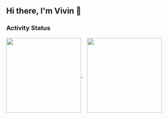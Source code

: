 ## Hi there, I'm Vivin 👋


### Activity Status

<a href="https://github.com/vivinapriyanti/github-readme-stats">
  <img height=200 align="center" src="https://github-readme-stats.vercel.app/api?username=vivinapriyanti&theme=radical" />
</a> &nbsp;&nbsp;
<a href="https://github.com/vivinapriyanti/convoychat">
  <img height=200 align="center" src="https://github-readme-stats.vercel.app/api/top-langs?username=vivinapriyanti&layout=compact&langs_count=8&card_width=320&theme=radical" />
</a>

<!--
**vinsapr/vinsapr** is a ✨ *special* ✨ repository because its `README.md` (this file) appears on your GitHub profile.

Here are some ideas to get you started:

- 🔭 I’m currently working on ...
- 🌱 I’m currently learning ...
- 👯 I’m looking to collaborate on ...
- 🤔 I’m looking for help with ...
- 💬 Ask me about ...
- 📫 How to reach me: ...
- 😄 Pronouns: ...
- ⚡ Fun fact: ...
-->
<!--
**vivinapriyanti/vivinapriyanti** is a ✨ _special_ ✨ repository because its `README.md` (this file) appears on your GitHub profile.

Here are some ideas to get you started:

- 🔭 I’m currently working on ...
- 🌱 I’m currently learning ...
- 👯 I’m looking to collaborate on ...
- 🤔 I’m looking for help with ...
- 💬 Ask me about ...
- 📫 How to reach me: ...
- 😄 Pronouns: ...
- ⚡ Fun fact: ...
-->
